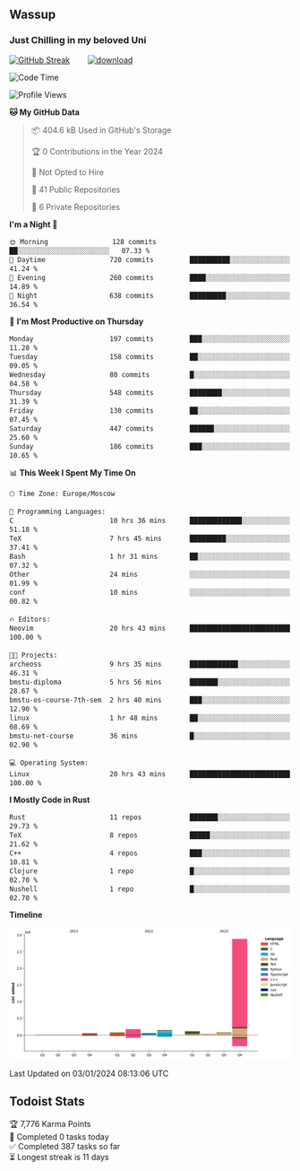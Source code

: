## Wassup 
### Just Chilling in my beloved Uni 

<!--
-->

[![GitHub Streak](http://github-readme-streak-stats.herokuapp.com?user=archeoss&theme=shades-of-purple&hide_border=true&date_format=j%20M%5B%20Y%5D)](https://git.io/streak-stats)&nbsp;&nbsp;&nbsp;&nbsp;&nbsp;&nbsp;&nbsp;&nbsp;[![download](https://user-images.githubusercontent.com/68448737/147796309-d8b65b1d-4dde-40d9-b03a-2b42aaa6cd43.jpeg)
](http://bmstu.ru/)

<!--START_SECTION:waka-->
![Code Time](http://img.shields.io/badge/Code%20Time-2%2C327%20hrs%2027%20mins-blue)

![Profile Views](http://img.shields.io/badge/Profile%20Views-0-blue)

**🐱 My GitHub Data** 

> 📦 404.6 kB Used in GitHub's Storage 
 > 
> 🏆 0 Contributions in the Year 2024
 > 
> 🚫 Not Opted to Hire
 > 
> 📜 41 Public Repositories 
 > 
> 🔑 6 Private Repositories 
 > 
**I'm a Night 🦉** 

```text
🌞 Morning                128 commits         ██░░░░░░░░░░░░░░░░░░░░░░░   07.33 % 
🌆 Daytime                720 commits         ██████████░░░░░░░░░░░░░░░   41.24 % 
🌃 Evening                260 commits         ████░░░░░░░░░░░░░░░░░░░░░   14.89 % 
🌙 Night                  638 commits         █████████░░░░░░░░░░░░░░░░   36.54 % 
```
📅 **I'm Most Productive on Thursday** 

```text
Monday                   197 commits         ███░░░░░░░░░░░░░░░░░░░░░░   11.28 % 
Tuesday                  158 commits         ██░░░░░░░░░░░░░░░░░░░░░░░   09.05 % 
Wednesday                80 commits          █░░░░░░░░░░░░░░░░░░░░░░░░   04.58 % 
Thursday                 548 commits         ████████░░░░░░░░░░░░░░░░░   31.39 % 
Friday                   130 commits         ██░░░░░░░░░░░░░░░░░░░░░░░   07.45 % 
Saturday                 447 commits         ██████░░░░░░░░░░░░░░░░░░░   25.60 % 
Sunday                   186 commits         ███░░░░░░░░░░░░░░░░░░░░░░   10.65 % 
```


📊 **This Week I Spent My Time On** 

```text
🕑︎ Time Zone: Europe/Moscow

💬 Programming Languages: 
C                        10 hrs 36 mins      █████████████░░░░░░░░░░░░   51.18 % 
TeX                      7 hrs 45 mins       █████████░░░░░░░░░░░░░░░░   37.41 % 
Bash                     1 hr 31 mins        ██░░░░░░░░░░░░░░░░░░░░░░░   07.32 % 
Other                    24 mins             ░░░░░░░░░░░░░░░░░░░░░░░░░   01.99 % 
conf                     10 mins             ░░░░░░░░░░░░░░░░░░░░░░░░░   00.82 % 

🔥 Editors: 
Neovim                   20 hrs 43 mins      █████████████████████████   100.00 % 

🐱‍💻 Projects: 
archeoss                 9 hrs 35 mins       ████████████░░░░░░░░░░░░░   46.31 % 
bmstu-diploma            5 hrs 56 mins       ███████░░░░░░░░░░░░░░░░░░   28.67 % 
bmstu-os-course-7th-sem  2 hrs 40 mins       ███░░░░░░░░░░░░░░░░░░░░░░   12.90 % 
linux                    1 hr 48 mins        ██░░░░░░░░░░░░░░░░░░░░░░░   08.69 % 
bmstu-nеt-course         36 mins             █░░░░░░░░░░░░░░░░░░░░░░░░   02.90 % 

💻 Operating System: 
Linux                    20 hrs 43 mins      █████████████████████████   100.00 % 
```

**I Mostly Code in Rust** 

```text
Rust                     11 repos            ███████░░░░░░░░░░░░░░░░░░   29.73 % 
TeX                      8 repos             █████░░░░░░░░░░░░░░░░░░░░   21.62 % 
C++                      4 repos             ███░░░░░░░░░░░░░░░░░░░░░░   10.81 % 
Clojure                  1 repo              █░░░░░░░░░░░░░░░░░░░░░░░░   02.70 % 
Nushell                  1 repo              █░░░░░░░░░░░░░░░░░░░░░░░░   02.70 % 
```



**Timeline**

![Lines of Code chart](https://raw.githubusercontent.com/archeoss/archeoss/master/assets/bar_graph.png)


 Last Updated on 03/01/2024 08:13:06 UTC
<!--END_SECTION:waka-->

## Todoist Stats

<!-- TODO-IST:START -->
🏆  7,776 Karma Points           
🌸  Completed 0 tasks today           
✅  Completed 387 tasks so far           
⏳  Longest streak is 11 days
<!-- TODO-IST:END -->
